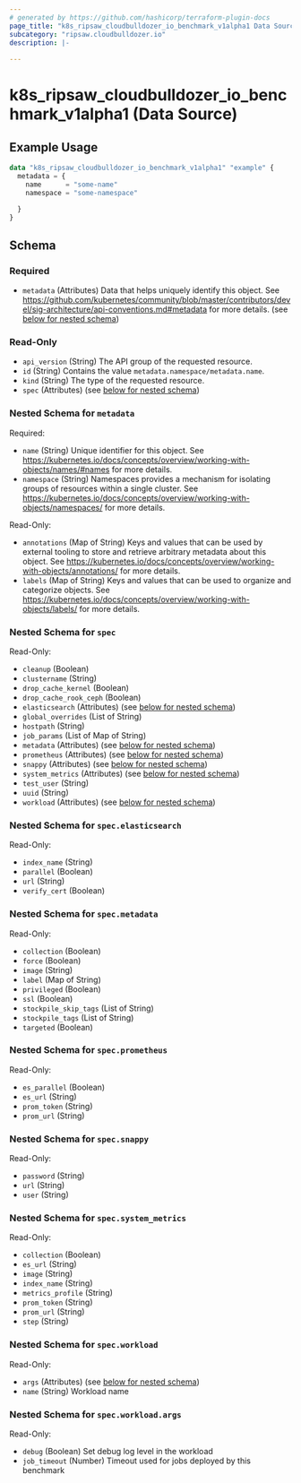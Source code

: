 ```yaml
---
# generated by https://github.com/hashicorp/terraform-plugin-docs
page_title: "k8s_ripsaw_cloudbulldozer_io_benchmark_v1alpha1 Data Source - terraform-provider-k8s"
subcategory: "ripsaw.cloudbulldozer.io"
description: |-
  
---
```


# k8s_ripsaw_cloudbulldozer_io_benchmark_v1alpha1 (Data Source)



## Example Usage

```terraform
data "k8s_ripsaw_cloudbulldozer_io_benchmark_v1alpha1" "example" {
  metadata = {
    name      = "some-name"
    namespace = "some-namespace"

  }
}
```

<!-- schema generated by tfplugindocs -->
## Schema

### Required

- `metadata` (Attributes) Data that helps uniquely identify this object. See https://github.com/kubernetes/community/blob/master/contributors/devel/sig-architecture/api-conventions.md#metadata for more details. (see [below for nested schema](#nestedatt--metadata))

### Read-Only

- `api_version` (String) The API group of the requested resource.
- `id` (String) Contains the value `metadata.namespace/metadata.name`.
- `kind` (String) The type of the requested resource.
- `spec` (Attributes) (see [below for nested schema](#nestedatt--spec))

<a id="nestedatt--metadata"></a>
### Nested Schema for `metadata`

Required:

- `name` (String) Unique identifier for this object. See https://kubernetes.io/docs/concepts/overview/working-with-objects/names/#names for more details.
- `namespace` (String) Namespaces provides a mechanism for isolating groups of resources within a single cluster. See https://kubernetes.io/docs/concepts/overview/working-with-objects/namespaces/ for more details.

Read-Only:

- `annotations` (Map of String) Keys and values that can be used by external tooling to store and retrieve arbitrary metadata about this object. See https://kubernetes.io/docs/concepts/overview/working-with-objects/annotations/ for more details.
- `labels` (Map of String) Keys and values that can be used to organize and categorize objects. See https://kubernetes.io/docs/concepts/overview/working-with-objects/labels/ for more details.


<a id="nestedatt--spec"></a>
### Nested Schema for `spec`

Read-Only:

- `cleanup` (Boolean)
- `clustername` (String)
- `drop_cache_kernel` (Boolean)
- `drop_cache_rook_ceph` (Boolean)
- `elasticsearch` (Attributes) (see [below for nested schema](#nestedatt--spec--elasticsearch))
- `global_overrides` (List of String)
- `hostpath` (String)
- `job_params` (List of Map of String)
- `metadata` (Attributes) (see [below for nested schema](#nestedatt--spec--metadata))
- `prometheus` (Attributes) (see [below for nested schema](#nestedatt--spec--prometheus))
- `snappy` (Attributes) (see [below for nested schema](#nestedatt--spec--snappy))
- `system_metrics` (Attributes) (see [below for nested schema](#nestedatt--spec--system_metrics))
- `test_user` (String)
- `uuid` (String)
- `workload` (Attributes) (see [below for nested schema](#nestedatt--spec--workload))

<a id="nestedatt--spec--elasticsearch"></a>
### Nested Schema for `spec.elasticsearch`

Read-Only:

- `index_name` (String)
- `parallel` (Boolean)
- `url` (String)
- `verify_cert` (Boolean)


<a id="nestedatt--spec--metadata"></a>
### Nested Schema for `spec.metadata`

Read-Only:

- `collection` (Boolean)
- `force` (Boolean)
- `image` (String)
- `label` (Map of String)
- `privileged` (Boolean)
- `ssl` (Boolean)
- `stockpile_skip_tags` (List of String)
- `stockpile_tags` (List of String)
- `targeted` (Boolean)


<a id="nestedatt--spec--prometheus"></a>
### Nested Schema for `spec.prometheus`

Read-Only:

- `es_parallel` (Boolean)
- `es_url` (String)
- `prom_token` (String)
- `prom_url` (String)


<a id="nestedatt--spec--snappy"></a>
### Nested Schema for `spec.snappy`

Read-Only:

- `password` (String)
- `url` (String)
- `user` (String)


<a id="nestedatt--spec--system_metrics"></a>
### Nested Schema for `spec.system_metrics`

Read-Only:

- `collection` (Boolean)
- `es_url` (String)
- `image` (String)
- `index_name` (String)
- `metrics_profile` (String)
- `prom_token` (String)
- `prom_url` (String)
- `step` (String)


<a id="nestedatt--spec--workload"></a>
### Nested Schema for `spec.workload`

Read-Only:

- `args` (Attributes) (see [below for nested schema](#nestedatt--spec--workload--args))
- `name` (String) Workload name

<a id="nestedatt--spec--workload--args"></a>
### Nested Schema for `spec.workload.args`

Read-Only:

- `debug` (Boolean) Set debug log level in the workload
- `job_timeout` (Number) Timeout used for jobs deployed by this benchmark
